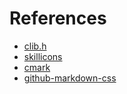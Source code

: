 # References

- [clib.h](https://github.com/KDesp73/clib.h)
- [skillicons](https://skillicons.dev/)
- [cmark](https://github.com/commonmark/cmark)
- [github-markdown-css](https://github.com/sindresorhus/github-markdown-css)
